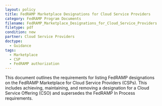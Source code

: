 ```yaml
---
layout: policy   
title: FedRAMP Marketplace Designations for Cloud Service Providers
category: FedRAMP Program Documents
filename: FedRAMP_Marketplace_Designations_for_Cloud_Service_Providers.pdf
filetype: pdf
condition: new
partner: Cloud Service Providers
doctype:
  - Guidance
tags:
  - Marketplace
  - CSP
  - FedRAMP authorization 
---
```

This document outlines the requirements for listing FedRAMP designations on the FedRAMP Marketplace for Cloud Service Providers (CSPs). This includes achieving, maintaining, and removing a designation for a Cloud Service Offering (CSO) and supersedes the FedRAMP In Process requirements.
